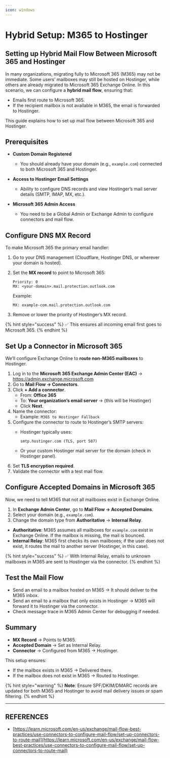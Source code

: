 ```yaml
---
icon: windows
---
```


# Hybrid Setup: M365 to Hostinger

## Setting up Hybrid Mail Flow Between Microsoft 365 and Hostinger

In many organizations, migrating fully to Microsoft 365 (M365) may not be immediate. Some users’ mailboxes may still be hosted on Hostinger, while others are already migrated to Microsoft 365 Exchange Online. In this scenario, we can configure a **hybrid mail flow**, ensuring that:

* Emails first route to Microsoft 365.
* If the recipient mailbox is not available in M365, the email is forwarded to Hostinger.

This guide explains how to set up mail flow between Microsoft 365 and Hostinger.



## Prerequisites

* **Custom Domain Registered**
  * You should already have your domain (e.g., `example.com`) connected to both Microsoft 365 and Hostinger.
* **Access to Hostinger Email Settings**
  * Ability to configure DNS records and view Hostinger’s mail server details (SMTP, IMAP, MX, etc.).
*   **Microsoft 365 Admin Access**

    * You need to be a Global Admin or Exchange Admin to configure connectors and mail flow.



## Configure DNS MX Record

To make Microsoft 365 the primary email handler:

1. Go to your DNS management (Cloudflare, Hostinger DNS, or wherever your domain is hosted).
2.  Set the **MX record** to point to Microsoft 365:

    ```
    Priority: 0  
    MX: <your-domain>.mail.protection.outlook.com
    ```

    Example:

    ```
    MX: example-com.mail.protection.outlook.com
    ```
3. Remove or lower the priority of Hostinger’s MX record.

{% hint style="success" %}
✅ This ensures all incoming email first goes to Microsoft 365.
{% endhint %}



## Set Up a Connector in Microsoft 365

We’ll configure Exchange Online to **route non-M365 mailboxes** to Hostinger.

1. Log in to the **Microsoft 365 Exchange Admin Center (EAC)** → https://admin.exchange.microsoft.com
2. Go to **Mail Flow → Connectors**.
3. Click **+ Add a connector**.
   * From: **Office 365**
   * To: **Your organization’s email server** → (this will be Hostinger)
   * Click **Next**.
4. Name the connector:
   * Example: `M365 to Hostinger Fallback`
5. Configure the connector to route to Hostinger’s SMTP servers:
   *   Hostinger typically uses:

       ```
       smtp.hostinger.com (TLS, port 587)
       ```
   * Or your custom Hostinger mail server for the domain (check in Hostinger panel).
6. Set **TLS encryption required**.
7. Validate the connector with a test mail flow.



## Configure Accepted Domains in Microsoft 365

Now, we need to tell M365 that not all mailboxes exist in Exchange Online.

1. In **Exchange Admin Center**, go to **Mail Flow → Accepted Domains**.
2. Select your domain (e.g., `example.com`).
3. Change the domain type from **Authoritative** → **Internal Relay**.

* **Authoritative**: M365 assumes all mailboxes for `example.com` exist in Exchange Online. If the mailbox is missing, the mail is bounced.
* **Internal Relay**: M365 first checks its own mailboxes; if the user does not exist, it routes the mail to another server (Hostinger, in this case).

{% hint style="success" %}
✅ With Internal Relay, emails to unknown mailboxes in M365 are sent to Hostinger via the connector.
{% endhint %}



## Test the Mail Flow

* Send an email to a mailbox hosted on M365 → It should deliver to the M365 inbox.
* Send an email to a mailbox that only exists in Hostinger → M365 will forward it to Hostinger via the connector.
* Check message trace in M365 Admin Center for debugging if needed.



## Summary

* **MX Record** → Points to M365.
* **Accepted Domain** → Set as Internal Relay.
* **Connector** → Configured from M365 → Hostinger.

This setup ensures:

* If the mailbox exists in M365 → Delivered there.
* If the mailbox does not exist in M365 → Routed to Hostinger.



{% hint style="warning" %}
**Note**: Ensure SPF/DKIM/DMARC records are updated for both M365 and Hostinger to avoid mail delivery issues or spam filtering.
{% endhint %}



***

## REFERENCES

* [https://learn.microsoft.com/en-us/exchange/mail-flow-best-practices/use-connectors-to-configure-mail-flow/set-up-connectors-to-route-mail](https://learn.microsoft.com/en-us/exchange/mail-flow-best-practices/use-connectors-to-configure-mail-flow/set-up-connectors-to-route-mail)
